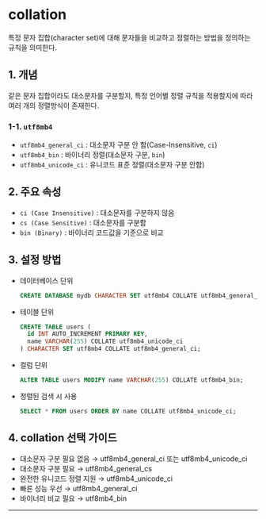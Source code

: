 # collation
특정 문자 집합(character set)에 대해 문자들을 비교하고 정렬하는 방법을 정의하는 규칙을 의미한다.

## 1. 개념
같은 문자 집합이라도 대소문자를 구분할지, 특정 언어별 정렬 규칙을 적용할지에 따라 여러 개의 정렬방식이 존재한다.

###  1-1. `utf8mb4`
- `utf8mb4_general_ci` : 대소문자 구분 안 함(Case-Insensitive, `ci`)
- `utf8mb4_bin` : 바이너리 정렬(대소문자 구분, `bin`)
- `utf8mb4_unicode_ci` : 유니코드 표준 정렬(대소문자 구분 안함)

## 2. 주요 속성
- `ci (Case Insensitive)` : 대소문자를 구분하지 않음
- `cs (Case Sensitive)` : 대소문자를 구분함
- `bin (Binary)` : 바이너리 코드값을 기준으로 비교

## 3. 설정 방법
- 데이터베이스 단위  
  ```sql
  CREATE DATABASE mydb CHARACTER SET utf8mb4 COLLATE utf8mb4_general_ci;
  ```
- 테이블 단위  
  ```sql
  CREATE TABLE users (
    id INT AUTO_INCREMENT PRIMARY KEY,
    name VARCHAR(255) COLLATE utf8mb4_unicode_ci
  ) CHARACTER SET utf8mb4 COLLATE utf8mb4_general_ci;
  ```
- 컬럼 단위  
  ```sql
  ALTER TABLE users MODIFY name VARCHAR(255) COLLATE utf8mb4_bin;
  ```
- 정렬된 검색 시 사용  
  ```sql
  SELECT * FROM users ORDER BY name COLLATE utf8mb4_unicode_ci;
  ```
  
## 4. collation 선택 가이드
- 대소문자 구분 필요 없음 → utf8mb4_general_ci 또는 utf8mb4_unicode_ci 
- 대소문자 구분 필요 → utf8mb4_general_cs 
- 완전한 유니코드 정렬 지원 → utf8mb4_unicode_ci 
- 빠른 성능 우선 → utf8mb4_general_ci 
- 바이너리 비교 필요 → utf8mb4_bin

---

